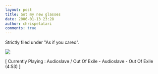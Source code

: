 ```yaml
---
layout: post
title: Got my new glasses
date: 2006-01-13 23:28
author: chrispelatari
comments: true
---
```


<p>Strictly filed under "As if you cared".</p>
<p><img src="http://www.chrisfrazier.net/images/new_glasses.png" /></p>
<p class="media">[ Currently Playing : Audioslave / Out Of Exile - Audioslave - 
Out Of Exile (4:53) ]</p>
